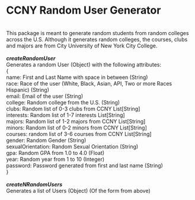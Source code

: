 <h1>CCNY Random User Generator</h1>
<br />
This package is meant to generate random students from random colleges across the U.S. Although it generates random colleges, the courses, clubs and majors are from City University of New York City College. 
<br /><br />
<strong><em>createRandomUser</em></strong><br />
    Generates a random User (Object) with the following attributes:<br />
    {<br />
    name: First and Last Name with space in between (String)<br/>
    race: Race of the user (White, Black, Asian, API, Two or more Races Hispanic) (String)<br/>
    email: Email of the user (String)<br/>
    college: Random college from the U.S. (String)<br/>
    clubs: Random list of 0-3 clubs from CCNY List[String]<br/>
    interests: Random list of 1-7 interests List[String]<br/>
    majors: Random list of 1-2 majors from CCNY List[String]<br/>
    minors: Random list of 0-2 minors from CCNY List[String]<br/>
    courses: random list of 3-6 courses from CCNY List[String]<br/>
    gender: Random Gender (String)<br/>
    sexualOrientation: Random Sexual Orientation (String)<br/>
    gpa: Random GPA from 1.0 to 4.0 (Float)<br/>
    year: Random year from 1 to 10 (Integer)<br/>
    password: Password generated from first and last name (String)<br/>
    }
<br /><br />
<strong><em>createNRandomUsers</em></strong><br />
Generates a list of Users (Object) (Of the form from above)